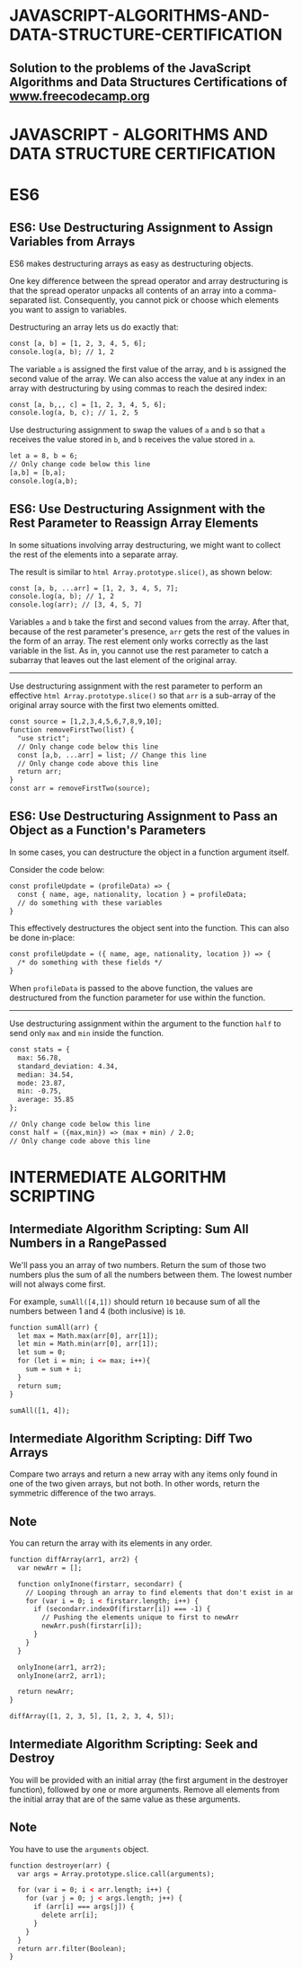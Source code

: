 # JAVASCRIPT-ALGORITHMS-AND-DATA-STRUCTURE-CERTIFICATION

## Solution to the problems of the JavaScript Algorithms and Data Structures Certifications of www.freecodecamp.org

# JAVASCRIPT - ALGORITHMS AND DATA STRUCTURE CERTIFICATION 

# ES6

## ES6: Use Destructuring Assignment to Assign Variables from Arrays

ES6 makes destructuring arrays as easy as destructuring objects.

One key difference between the spread operator and array destructuring is that the spread operator unpacks all contents of an array into a comma-separated list. Consequently, you cannot pick or choose which elements you want to assign to variables.

Destructuring an array lets us do exactly that:

```html
const [a, b] = [1, 2, 3, 4, 5, 6];
console.log(a, b); // 1, 2
```

The variable <code>a</code> is assigned the first value of the array, and <code>b</code> is assigned the second value of the array. We can also access the value at any index in an array with destructuring by using commas to reach the desired index:

```html
const [a, b,,, c] = [1, 2, 3, 4, 5, 6];
console.log(a, b, c); // 1, 2, 5
```

Use destructuring assignment to swap the values of <code>a</code> and <code>b</code> so that <code>a</code> receives the value stored in <code>b</code>, and <code>b</code> receives the value stored in <code>a</code>.

```html
let a = 8, b = 6;
// Only change code below this line
[a,b] = [b,a];
console.log(a,b);
```

## ES6: Use Destructuring Assignment with the Rest Parameter to Reassign Array Elements

In some situations involving array destructuring, we might want to collect the rest of the elements into a separate array.

The result is similar to ```html Array.prototype.slice()```, as shown below:

```html
const [a, b, ...arr] = [1, 2, 3, 4, 5, 7];
console.log(a, b); // 1, 2
console.log(arr); // [3, 4, 5, 7]
```

Variables <code>a</code> and <code>b</code> take the first and second values from the array. After that, because of the rest parameter's presence, <code>arr</code> gets the rest of the values in the form of an array. The rest element only works correctly as the last variable in the list. As in, you cannot use the rest parameter to catch a subarray that leaves out the last element of the original array.
_________________________________________________________________________________________________________________________________________________________________________________
Use destructuring assignment with the rest parameter to perform an effective ```html Array.prototype.slice()``` so that <code>arr</code> is a sub-array of the original array source with the first two elements omitted.

```html
const source = [1,2,3,4,5,6,7,8,9,10];
function removeFirstTwo(list) {
  "use strict";
  // Only change code below this line
  const [a,b, ...arr] = list; // Change this line
  // Only change code above this line
  return arr;
}
const arr = removeFirstTwo(source);
```

## ES6: Use Destructuring Assignment to Pass an Object as a Function's Parameters

In some cases, you can destructure the object in a function argument itself.

Consider the code below:

```html
const profileUpdate = (profileData) => {
  const { name, age, nationality, location } = profileData;
  // do something with these variables
}
```

This effectively destructures the object sent into the function. This can also be done in-place:

```html
const profileUpdate = ({ name, age, nationality, location }) => {
  /* do something with these fields */
}
```
When <code>profileData</code> is passed to the above function, the values are destructured from the function parameter for use within the function.

_________________________________________________________________________________________________________________________________________________________________________________

Use destructuring assignment within the argument to the function <code>half</code> to send only <code>max</code> and <code>min</code> inside the function.

```html
const stats = {
  max: 56.78,
  standard_deviation: 4.34,
  median: 34.54,
  mode: 23.87,
  min: -0.75,
  average: 35.85
};

// Only change code below this line
const half = ({max,min}) => (max + min) / 2.0; 
// Only change code above this line
```

# INTERMEDIATE ALGORITHM SCRIPTING

## Intermediate Algorithm Scripting: Sum All Numbers in a RangePassed

We'll pass you an array of two numbers. Return the sum of those two numbers plus the sum of all the numbers between them. The lowest number will not always come first.

For example, <code>sumAll([4,1])</code> should return <code>10</code> because sum of all the numbers between 1 and 4 (both inclusive) is <code>10</code>.

```html
function sumAll(arr) {
  let max = Math.max(arr[0], arr[1]);
  let min = Math.min(arr[0], arr[1]);
  let sum = 0;
  for (let i = min; i <= max; i++){
    sum = sum + i;
  }
  return sum;
}

sumAll([1, 4]);
```

## Intermediate Algorithm Scripting: Diff Two Arrays

Compare two arrays and return a new array with any items only found in one of the two given arrays, but not both. In other words, return the symmetric difference of the two arrays.

## Note
You can return the array with its elements in any order.

```html
function diffArray(arr1, arr2) {
  var newArr = [];

  function onlyInone(firstarr, secondarr) {
    // Looping through an array to find elements that don't exist in another array
    for (var i = 0; i < firstarr.length; i++) {
      if (secondarr.indexOf(firstarr[i]) === -1) {
        // Pushing the elements unique to first to newArr
        newArr.push(firstarr[i]);
      }
    }
  }

  onlyInone(arr1, arr2);
  onlyInone(arr2, arr1);

  return newArr;
}

diffArray([1, 2, 3, 5], [1, 2, 3, 4, 5]);
```
                            
## Intermediate Algorithm Scripting: Seek and Destroy

You will be provided with an initial array (the first argument in the destroyer function), followed by one or more arguments. Remove all elements from the initial array that
are of the same value as these arguments.

## Note
You have to use the <code>arguments</code> object.

```html
function destroyer(arr) {
  var args = Array.prototype.slice.call(arguments);

  for (var i = 0; i < arr.length; i++) {
    for (var j = 0; j < args.length; j++) {
      if (arr[i] === args[j]) {
        delete arr[i];
      }
    }
  }
  return arr.filter(Boolean);
}
```

